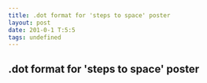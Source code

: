 ```yaml
---
title: .dot format for 'steps to space' poster
layout: post
date: 201-0-1 T:5:5
tags: undefined
---
```

## .dot format for 'steps to space' poster

